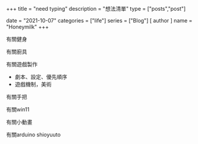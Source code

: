 +++
title = "need typing"
description = "想法清單"
type = ["posts","post"]

date = "2021-10-07"
categories = ["life"]
series = ["Blog"]
[ author ]
  name = "Honeymilk"
+++

有關健身

有關廚具

有關遊戲製作
- 劇本、設定、優先順序
- 遊戲機制，美術

有關手把

有關win11

有關小動畫

有關arduino
shioyuuto